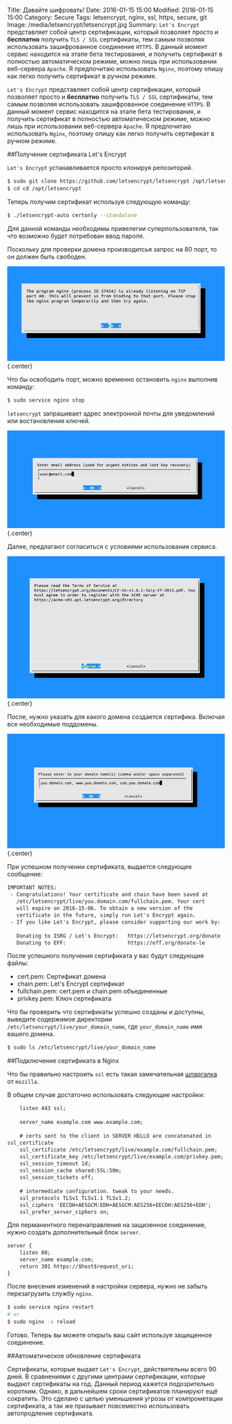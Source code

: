 Title: Давайте шифровать!
Date: 2016-01-15 15:00
Modified: 2016-01-15 15:00
Category: Secure
Tags: letsencrypt, nginx, ssl, https, secure, git
Image: /media/letsencrypt/letsencrypt.jpg
Summary:
    `Let's Encrypt` представляет собой центр сертификации, который позволяет
    просто и **бесплатно** получить `TLS / SSL` сертификаты, тем самым
    позволяя использовать зашифрованное соединение `HTTPS`.
    В данный момент сервис находится на этапе бета тестирования, и получить
    сертификат в полностью автоматическом режиме, можно лишь при использовании
    веб-сервера `Apache`. Я предпочитаю использовать `Nginx`, поэтому опишу
    как легко получить сертификат в ручном режиме.

`Let's Encrypt` представляет собой центр сертификации, который позволяет
просто и **бесплатно** получить `TLS / SSL` сертификаты, тем самым
позволяя использовать зашифрованное соединение `HTTPS`.
В данный момент сервис находится на этапе бета тестирования, и получить
сертификат в полностью автоматическом режиме, можно лишь при использовании
веб-сервера `Apache`. Я предпочитаю использовать `Nginx`, поэтому опишу
как легко получить сертификат в ручном режиме.

##Получение сертификата Let's Encrypt

`Let's Encrypt` устанавливается просто клонируя репозиторий.

```Bash
$ sudo git clone https://github.com/letsencrypt/letsencrypt /opt/letsencrypt
$ cd cd /opt/letsencrypt
```

Теперь получим сертификат используя следующую команду:

```Bash
$ ./letsencrypt-auto certonly --standalone
```

Для данной команды необходимы привелегии суперпользователя, так что возможно
будет потребован ввод пароля.

Поскольку для проверки домена производитсья запрос на 80 порт,
то он должен быть свободен.

![nginx error](/media/letsencrypt/nginx.png){.center}

Что бы освободить порт, можно временно остановить `nginx` выполнив команду:

```Bash
$ sudo service nginx stop
```

`letsencrypt` запрашивает адрес электронной почты для
уведомлений или востановления ключей.

![email](/media/letsencrypt/email.png){.center}

Далее, предлагают согласиться с условиями использования сервиса.

![agree](/media/letsencrypt/agree.png){.center}

После, нужно указать для какого домена создается сертифика. Включая
все необходимые поддомены.

![domain](/media/letsencrypt/domain.png){.center}

При успешном получении сертификата, выдается следующее сообщение:

```
IMPORTANT NOTES:
 - Congratulations! Your certificate and chain have been saved at
   /etc/letsencrypt/live/you.domain.com/fullchain.pem. Your cert
   will expire on 2016-15-06. To obtain a new version of the
   certificate in the future, simply run Let's Encrypt again.
 - If you like Let's Encrypt, please consider supporting our work by:

   Donating to ISRG / Let's Encrypt:   https://letsencrypt.org/donate
   Donating to EFF:                    https://eff.org/donate-le
```

После успешного получения сертификата у вас будут следующие файлы:

- cert.pem: Сертификат домена
- chain.pem: Let's Encrypt сертификат
- fullchain.pem: cert.pem и chain.pem объединенные
- privkey.pem: Ключ сертификата

Что бы проверить что сертификаты успешно созданы и доступны,
выведите содержимое директории `/etc/letsencrypt/live/your_domain_name`,
где `your_domain_name` имя вашего домена.

```Bash
$ sudo ls /etc/letsencrypt/live/your_domain_name
```

##Подключение сертификата в Nginx

Что бы правильно настроить `ssl` есть такая замечательная
[шпаргалка](https://mozilla.github.io/server-side-tls/ssl-config-generator/)
от `mozilla`.

В общем случае достаточно использовать следующие настройки:

```nginx
    listen 443 ssl;

    server_name example.com www.example.com;

    # certs sent to the client in SERVER HELLO are concatenated in ssl_certificate
    ssl_certificate /etc/letsencrypt/live/example.com/fullchain.pem;
    ssl_certificate_key /etc/letsencrypt/live/example.com/privkey.pem;
    ssl_session_timeout 1d;
    ssl_session_cache shared:SSL:50m;
    ssl_session_tickets off;

    # intermediate configuration. tweak to your needs.
    ssl_protocols TLSv1 TLSv1.1 TLSv1.2;
    ssl_ciphers 'EECDH+AESGCM:EDH+AESGCM:AES256+EECDH:AES256+EDH';
    ssl_prefer_server_ciphers on;
```

Для перманентного перенаправления на защизенное соединение, нужно
создать дополнительный блок `server`.

```nginx
server {
    listen 80;
    server_name example.com;
    return 301 https://$host$request_uri;
}
```

После внесения изменений в настройки сервера, нужно не забыть перезагрузить
службу `nginx`.
```Bash
$ sudo service nginx restart
# or
$ sudo nginx -s reload
```

Готово. Теперь вы можете открыть ваш сайт используя защищенное соединение.

##Автоматическое обновление сертификата

Сертификаты, которые выдает `Let's Encrypt`, действительны всего 90 дней.
В сравнениями с другими центрами сертификации, которые выдают
сертификаты на год.
Данный период кажется подозрительно коротким. Однако, в дальнейшем сроки
сертификатов планируют ещё сократить. Это сделано с целью уменьшения
угрозы от компрометации сертификата, а так же призывает повсеместно
использовать автопродление сертификата.

